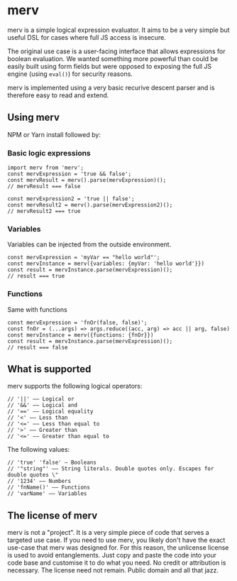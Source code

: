 # merv
merv is a simple logical expression evaluator. It aims to be a very simple but useful DSL for cases where full JS access is insecure.

The original use case is a user-facing interface that allows expressions for boolean evaluation. We wanted something more powerful than could be easily built using form fields but were opposed to exposing the full JS engine (using `eval()`) for security reasons.

merv is implemented using a very basic recurive descent parser and is therefore easy to read and extend.

## Using merv
NPM or Yarn install followed by:

### Basic logic expressions
```
import merv from 'merv';
const mervExpression = 'true && false';
const mervResult = merv().parse(mervExpression)();
// mervResult === false

const mervExpression2 = 'true || false';
const mervResult2 = merv().parse(mervExpression2)();
// mervResult2 === true
```

### Variables
Variables can be injected from the outside environment.
```
const mervExpression = 'myVar == "hello world"';
const mervInstance = merv({variables: {myVar: 'hello world'}})
const result = mervInstance.parse(mervExpression)();
// result === true
```

### Functions
Same with functions
```
const mervExpression = 'fnOr(false, false)';
const fnOr = (...args) => args.reduce((acc, arg) => acc || arg, false)
const mervInstance = merv({functions: {fnOr}})
const result = mervInstance.parse(mervExpression)();
// result === false
```

## What is supported
merv supports the following logical operators:
```
// '||' —— Logical or
// '&&' —— Logical and
// '==' —— Logical equality
// '<' —— Less than
// '<=' —— Less than equal to
// '>' —— Greater than
// '<=' —— Greater than equal to
```

The following values:
```
// 'true' 'false' — Booleans
// '"string"' —— String literals. Double quotes only. Escapes for double quotes \"
// '1234' —— Numbers
// 'fnName()' —— Functions
// 'varName' —— Variables
```

## The license of merv
merv is not a "project". It is a very simple piece of code that serves a targeted use case. If you need to use merv, you likely don't have the exact use-case that merv was designed for. For this reason, the unlicense license is used to avoid entanglements. Just copy and paste the code into your code base and customise it to do what you need. No credit or attribution is necessary. The license need not remain.
Public domain and all that jazz. 